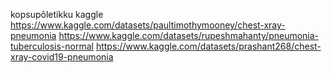 kopsupõletikku kaggle
https://www.kaggle.com/datasets/paultimothymooney/chest-xray-pneumonia
https://www.kaggle.com/datasets/rupeshmahanty/pneumonia-tuberculosis-normal
https://www.kaggle.com/datasets/prashant268/chest-xray-covid19-pneumonia

